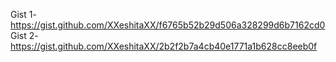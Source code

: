 Gist 1-https://gist.github.com/XXeshitaXX/f6765b52b29d506a328299d6b7162cd0
Gist 2-https://gist.github.com/XXeshitaXX/2b2f2b7a4cb40e1771a1b628cc8eeb0f